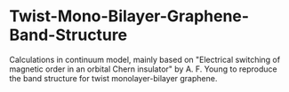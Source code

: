 # Twist-Mono-Bilayer-Graphene-Band-Structure
Calculations in continuum model, mainly based on "Electrical switching of magnetic order in an orbital Chern insulator" by A. F. Young  to reproduce the band structure for twist monolayer-bilayer graphene.
